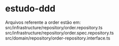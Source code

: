 # estudo-ddd

Arquivos referente a order estão em:<br>
src/infrastructure/repository/order.repository.ts<br>
src/infrastructure/repository/order.spec.repository.ts<br>
src/domain/repository/order-repository.interface.ts<br>
